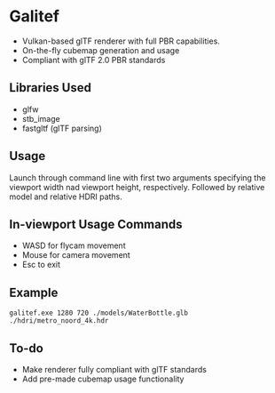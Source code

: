 # Galitef

- Vulkan-based glTF renderer with full PBR capabilities.
- On-the-fly cubemap generation and usage
- Compliant with glTF 2.0 PBR standards

## Libraries Used

- glfw
- stb_image
- fastgltf (glTF parsing)

## Usage

Launch through command line with first two arguments specifying the viewport width nad viewport height, respectively. Followed by relative model and relative HDRI paths.

## In-viewport Usage Commands

- WASD for flycam movement
- Mouse for camera movement
- Esc to exit

## Example

```
galitef.exe 1280 720 ./models/WaterBottle.glb ./hdri/metro_noord_4k.hdr
```

## To-do

- Make renderer fully compliant with glTF standards
- Add pre-made cubemap usage functionality